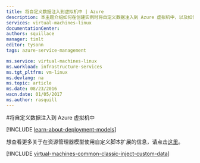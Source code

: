 ```yaml
---
title: 将自定义数据注入到虚拟机中 | Azure
description: 本主题介绍如何在创建实例时将自定义数据注入到 Azure 虚拟机中，以及如何在 Windows 或 Linux 上找到自定义数据。
services: virtual-machines-linux
documentationCenter: 
authors: squillace
manager: timlt
editor: tysonn
tags: azure-service-management

ms.service: virtual-machines-linux
ms.workload: infrastructure-services
ms.tgt_pltfrm: vm-linux
ms.devlang: na
ms.topic: article
ms.date: 08/23/2016
wacn.date: 01/05/2017
ms.author: rasquill
---
```


#将自定义数据注入到 Azure 虚拟机中

[!INCLUDE [learn-about-deployment-models](../../includes/learn-about-deployment-models-classic-include.md)]

想查看更多关于在资源管理器模型使用自定义脚本扩展的信息，请点击[这里](./virtual-machines-linux-extensions-customscript.md)。

[!INCLUDE [virtual-machines-common-classic-inject-custom-data](../../includes/virtual-machines-common-classic-inject-custom-data.md)]

<!---HONumber=Mooncake_0118_2016-->
